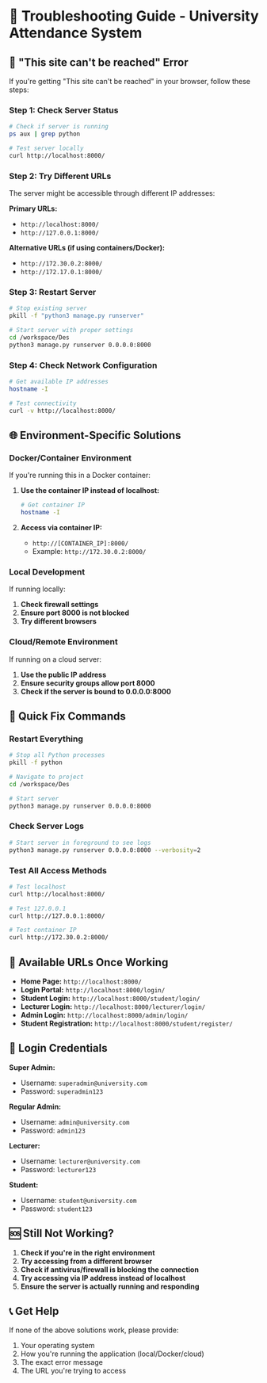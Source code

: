 # 🔧 Troubleshooting Guide - University Attendance System

## 🚨 "This site can't be reached" Error

If you're getting "This site can't be reached" in your browser, follow these steps:

### Step 1: Check Server Status
```bash
# Check if server is running
ps aux | grep python

# Test server locally
curl http://localhost:8000/
```

### Step 2: Try Different URLs
The server might be accessible through different IP addresses:

**Primary URLs:**
- `http://localhost:8000/`
- `http://127.0.0.1:8000/`

**Alternative URLs (if using containers/Docker):**
- `http://172.30.0.2:8000/`
- `http://172.17.0.1:8000/`

### Step 3: Restart Server
```bash
# Stop existing server
pkill -f "python3 manage.py runserver"

# Start server with proper settings
cd /workspace/Des
python3 manage.py runserver 0.0.0.0:8000
```

### Step 4: Check Network Configuration
```bash
# Get available IP addresses
hostname -I

# Test connectivity
curl -v http://localhost:8000/
```

## 🌐 Environment-Specific Solutions

### Docker/Container Environment
If you're running this in a Docker container:

1. **Use the container IP instead of localhost:**
   ```bash
   # Get container IP
   hostname -I
   ```

2. **Access via container IP:**
   - `http://[CONTAINER_IP]:8000/`
   - Example: `http://172.30.0.2:8000/`

### Local Development
If running locally:

1. **Check firewall settings**
2. **Ensure port 8000 is not blocked**
3. **Try different browsers**

### Cloud/Remote Environment
If running on a cloud server:

1. **Use the public IP address**
2. **Ensure security groups allow port 8000**
3. **Check if the server is bound to 0.0.0.0:8000**

## 🔧 Quick Fix Commands

### Restart Everything
```bash
# Stop all Python processes
pkill -f python

# Navigate to project
cd /workspace/Des

# Start server
python3 manage.py runserver 0.0.0.0:8000
```

### Check Server Logs
```bash
# Start server in foreground to see logs
python3 manage.py runserver 0.0.0.0:8000 --verbosity=2
```

### Test All Access Methods
```bash
# Test localhost
curl http://localhost:8000/

# Test 127.0.0.1
curl http://127.0.0.1:8000/

# Test container IP
curl http://172.30.0.2:8000/
```

## 📱 Available URLs Once Working

- **Home Page:** `http://localhost:8000/`
- **Login Portal:** `http://localhost:8000/login/`
- **Student Login:** `http://localhost:8000/student/login/`
- **Lecturer Login:** `http://localhost:8000/lecturer/login/`
- **Admin Login:** `http://localhost:8000/admin/login/`
- **Student Registration:** `http://localhost:8000/student/register/`

## 🔑 Login Credentials

**Super Admin:**
- Username: `superadmin@university.com`
- Password: `superadmin123`

**Regular Admin:**
- Username: `admin@university.com`
- Password: `admin123`

**Lecturer:**
- Username: `lecturer@university.com`
- Password: `lecturer123`

**Student:**
- Username: `student@university.com`
- Password: `student123`

## 🆘 Still Not Working?

1. **Check if you're in the right environment**
2. **Try accessing from a different browser**
3. **Check if antivirus/firewall is blocking the connection**
4. **Try accessing via IP address instead of localhost**
5. **Ensure the server is actually running and responding**

## 📞 Get Help

If none of the above solutions work, please provide:
1. Your operating system
2. How you're running the application (local/Docker/cloud)
3. The exact error message
4. The URL you're trying to access